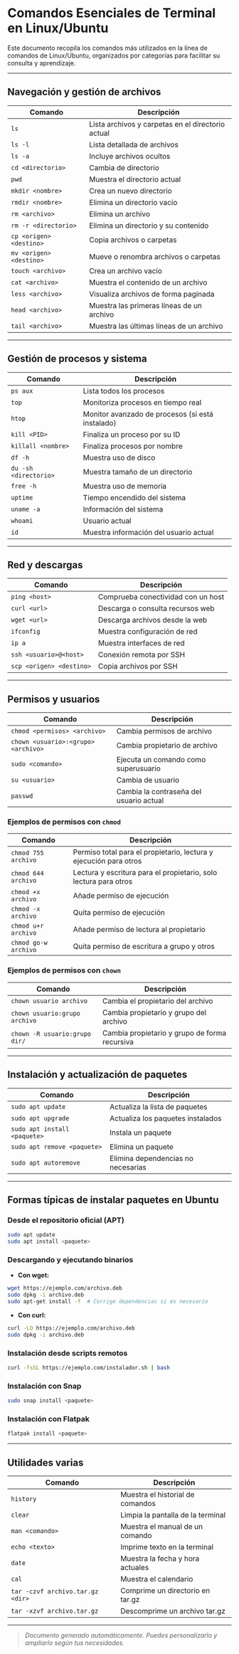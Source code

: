 # Comandos Esenciales de Terminal en Linux/Ubuntu

Este documento recopila los comandos más utilizados en la línea de comandos de Linux/Ubuntu, organizados por categorías para facilitar su consulta y aprendizaje.

---

## Navegación y gestión de archivos

| Comando                | Descripción                                      |
|------------------------|--------------------------------------------------|
| `ls`                   | Lista archivos y carpetas en el directorio actual|
| `ls -l`                | Lista detallada de archivos                      |
| `ls -a`                | Incluye archivos ocultos                         |
| `cd <directorio>`      | Cambia de directorio                             |
| `pwd`                  | Muestra el directorio actual                     |
| `mkdir <nombre>`       | Crea un nuevo directorio                         |
| `rmdir <nombre>`       | Elimina un directorio vacío                      |
| `rm <archivo>`         | Elimina un archivo                               |
| `rm -r <directorio>`   | Elimina un directorio y su contenido             |
| `cp <origen> <destino>`| Copia archivos o carpetas                        |
| `mv <origen> <destino>`| Mueve o renombra archivos o carpetas             |
| `touch <archivo>`      | Crea un archivo vacío                            |
| `cat <archivo>`        | Muestra el contenido de un archivo               |
| `less <archivo>`       | Visualiza archivos de forma paginada             |
| `head <archivo>`       | Muestra las primeras líneas de un archivo        |
| `tail <archivo>`       | Muestra las últimas líneas de un archivo         |

---

## Gestión de procesos y sistema

| Comando                | Descripción                                      |
|------------------------|--------------------------------------------------|
| `ps aux`               | Lista todos los procesos                         |
| `top`                  | Monitoriza procesos en tiempo real               |
| `htop`                 | Monitor avanzado de procesos (si está instalado) |
| `kill <PID>`           | Finaliza un proceso por su ID                    |
| `killall <nombre>`     | Finaliza procesos por nombre                     |
| `df -h`                | Muestra uso de disco                             |
| `du -sh <directorio>`  | Muestra tamaño de un directorio                  |
| `free -h`              | Muestra uso de memoria                           |
| `uptime`               | Tiempo encendido del sistema                     |
| `uname -a`             | Información del sistema                          |
| `whoami`               | Usuario actual                                   |
| `id`                   | Muestra información del usuario actual           |

---

## Red y descargas

| Comando                 | Descripción                                      |
|-------------------------|--------------------------------------------------|
| `ping <host>`           | Comprueba conectividad con un host               |
| `curl <url>`            | Descarga o consulta recursos web                 |
| `wget <url>`            | Descarga archivos desde la web                   |
| `ifconfig`              | Muestra configuración de red                     |
| `ip a`                  | Muestra interfaces de red                        |
| `ssh <usuario>@<host>`  | Conexión remota por SSH                          |
| `scp <origen> <destino>`| Copia archivos por SSH                           |

---

## Permisos y usuarios

| Comando                             | Descripción                                 |
|-------------------------------------|---------------------------------------------|
| `chmod <permisos> <archivo>`        | Cambia permisos de archivo                  |
| `chown <usuario>:<grupo> <archivo>` | Cambia propietario de archivo               |
| `sudo <comando>`                    | Ejecuta un comando como superusuario        |
| `su <usuario>`                      | Cambia de usuario                           |
| `passwd`                            | Cambia la contraseña del usuario actual     |

### Ejemplos de permisos con `chmod`

| Comando                | Descripción                                                       |
|------------------------|-------------------------------------------------------------------|
| `chmod 755 archivo`    | Permiso total para el propietario, lectura y ejecución para otros |
| `chmod 644 archivo`    | Lectura y escritura para el propietario, solo lectura para otros  |
| `chmod +x archivo`     | Añade permiso de ejecución                                        |
| `chmod -x archivo`     | Quita permiso de ejecución                                        |
| `chmod u+r archivo`    | Añade permiso de lectura al propietario                           |
| `chmod go-w archivo`   | Quita permiso de escritura a grupo y otros                        |

### Ejemplos de permisos con `chown`

| Comando                        | Descripción                                      |
|--------------------------------|--------------------------------------------------|
| `chown usuario archivo`        | Cambia el propietario del archivo                |
| `chown usuario:grupo archivo`  | Cambia propietario y grupo del archivo           |
| `chown -R usuario:grupo dir/`  | Cambia propietario y grupo de forma recursiva    |

---

## Instalación y actualización de paquetes

| Comando                      | Descripción                               |
|------------------------------|-------------------------------------------|
| `sudo apt update`            | Actualiza la lista de paquetes            |
| `sudo apt upgrade`           | Actualiza los paquetes instalados         |
| `sudo apt install <paquete>` | Instala un paquete                        |
| `sudo apt remove <paquete>`  | Elimina un paquete                        |
| `sudo apt autoremove`        | Elimina dependencias no necesarias        |

---

## Formas típicas de instalar paquetes en Ubuntu

### Desde el repositorio oficial (APT)

```bash
sudo apt update
sudo apt install <paquete>
```

### Descargando y ejecutando binarios

- **Con wget:**

```bash
wget https://ejemplo.com/archivo.deb
sudo dpkg -i archivo.deb
sudo apt-get install -f  # Corrige dependencias si es necesario
```

- **Con curl:**

```bash
curl -LO https://ejemplo.com/archivo.deb
sudo dpkg -i archivo.deb
```

### Instalación desde scripts remotos

```bash
curl -fsSL https://ejemplo.com/instalador.sh | bash
```

### Instalación con Snap

```bash
sudo snap install <paquete>
```

### Instalación con Flatpak

```bash
flatpak install <paquete>
```

---

## Utilidades varias

| Comando                                 | Descripción                                      |
|-----------------------------------------|--------------------------------------------------|
| `history`                               | Muestra el historial de comandos                 |
| `clear`                                 | Limpia la pantalla de la terminal                |
| `man <comando>`                         | Muestra el manual de un comando                  |
| `echo <texto>`                          | Imprime texto en la terminal                     |
| `date`                                  | Muestra la fecha y hora actuales                 |
| `cal`                                   | Muestra el calendario                            |
| `tar -czvf archivo.tar.gz <dir>`        | Comprime un directorio en tar.gz                 |
| `tar -xzvf archivo.tar.gz`              | Descomprime un archivo tar.gz                    |

---

> _Documento generado automáticamente. Puedes personalizarlo y ampliarlo según tus necesidades._
